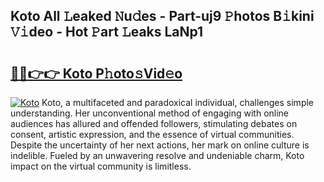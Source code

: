 ## Koto All 𝙻eaked 𝙽u𝚍es - Part-uj9 𝙿hotos B𝚒kini 𝚅𝚒deo - Hot 𝙿art 𝙻eaks LaNp1

# <h2><a href="http://ld1hnhp.urlbe.top/?page=Koto">🔗🔗👉👉 Koto P𝚑oto𝚜Vid𝚎o</a></h2>

[![Koto](https://i.imgur.com/eBuTRDB.gif)](http://ld1hnhp.urlbe.top/?page=Koto)
Koto, a multifaceted and paradoxical individual, challenges simple understanding. Her unconventional method of engaging with online audiences has allured and offended followers, stimulating debates on consent, artistic expression, and the essence of virtual communities. Despite the uncertainty of her next actions, her mark on online culture is indelible. Fueled by an unwavering resolve and undeniable charm, Koto impact on the virtual community is limitless.
